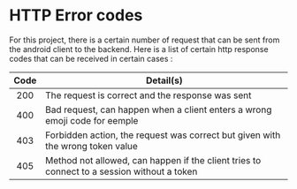 # HTTP Error codes
For this project, there is a certain number of request that can be sent from the android client to the backend. Here is a list of certain http response codes that can be received in certain cases :

| Code | Detail(s) |
|:----:|--------------|
|200   | The request is correct and the response was sent |
|400   | Bad request, can happen when a client enters a wrong emoji code for eemple |
|403   | Forbidden action, the request was correct but given with the wrong token value |
|405   | Method not allowed, can happen if the client tries to connect to a session without a token |
